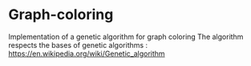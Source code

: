 # Graph-coloring
Implementation of a genetic algorithm for graph coloring 
The algorithm respects the bases of genetic algorithms : https://en.wikipedia.org/wiki/Genetic_algorithm
